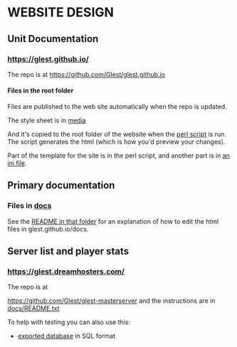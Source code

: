 # WEBSITE DESIGN

## Unit Documentation

### https://glest.github.io/

The repo is at https://github.com/Glest/glest.github.io

#### Files in the root folder

Files are published to the web site automatically when the repo is updated.

The style sheet is in [media](https://github.com/Glest/glest.github.io/tree/master/convert_faction_xml2html/media)

And it's copied to the root folder of the website when the
[perl script](https://github.com/Glest/glest.github.io/blob/master/convert_faction_xml2html/convert_faction_xml2html.pl)
is run. The script generates the html (which is how you'd preview your
changes).

Part of the template for the site is in the perl script, and another part is in
[an ini file](https://github.com/Glest/glest.github.io/blob/master/convert_faction_xml2html/factionpack.ini).

## Primary documentation

### Files in [docs](https://github.com/Glest/glest.github.io/tree/master/docs)

See the [README in that folder](https://github.com/Glest/glest.github.io/blob/master/docs/README.md)
for an explanation of how to edit the html files in glest.github.io/docs.

## Server list and player stats

### https://glest.dreamhosters.com/

The repo is at

https://github.com/Glest/glest-masterserver and the
instructions are in
[docs/README.txt](https://github.com/Glest/glest-masterserver/blob/develop/docs/README.md)

To help with testing you can also use this:

 * [exported database](https://github.com/Glest/glest-masterserver/blob/develop/docs/mysql_glest_dreamhosters_com_exported_20180616.sql) in SQL format
